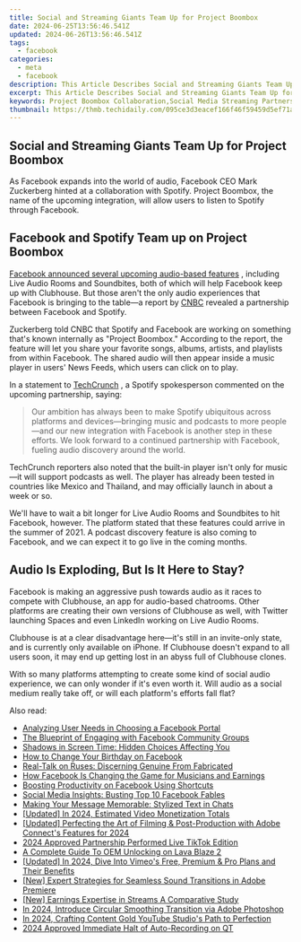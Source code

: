 ```yaml
---
title: Social and Streaming Giants Team Up for Project Boombox
date: 2024-06-25T13:56:46.541Z
updated: 2024-06-26T13:56:46.541Z
tags:
  - facebook
categories:
  - meta
  - facebook
description: This Article Describes Social and Streaming Giants Team Up for Project Boombox
excerpt: This Article Describes Social and Streaming Giants Team Up for Project Boombox
keywords: Project Boombox Collaboration,Social Media Streaming Partnerships,Streaming Service Innovations,Giant Tech Mergers,Boombox Social Media Impact,Tech Giants Alliance Boost,Media Industry Collaboration Trends
thumbnail: https://thmb.techidaily.com/095ce3d3eacef166f46f59459d5ef71a92a706285f3160a9b70eb170ae6406f1.jpg
---
```


## Social and Streaming Giants Team Up for Project Boombox

 As Facebook expands into the world of audio, Facebook CEO Mark Zuckerberg hinted at a collaboration with Spotify. Project Boombox, the name of the upcoming integration, will allow users to listen to Spotify through Facebook.

## Facebook and Spotify Team up on Project Boombox

[Facebook announced several upcoming audio-based features](https://www.makeuseof.com/facebook-introduces-social-audio-features-compete-clubhouse/) , including Live Audio Rooms and Soundbites, both of which will help Facebook keep up with Clubhouse. But those aren't the only audio experiences that Facebook is bringing to the table—a report by [CNBC](https://www.cnbc.com/2021/04/19/mark-zuckerberg-announces-facebook-is-working-on-a-clubhouse-clone.html) revealed a partnership between Facebook and Spotify.

 Zuckerberg told CNBC that Spotify and Facebook are working on something that's known internally as "Project Boombox." According to the report, the feature will let you share your favorite songs, albums, artists, and playlists from within Facebook. The shared audio will then appear inside a music player in users' News Feeds, which users can click on to play.

 In a statement to [TechCrunch](https://techcrunch.com/2021/04/19/facebook-invests-in-audio-with-short-form-soundbites-feature-podcast-support-and-a-clubhouse-clone/) , a Spotify spokesperson commented on the upcoming partnership, saying:

> Our ambition has always been to make Spotify ubiquitous across platforms and devices—bringing music and podcasts to more people—and our new integration with Facebook is another step in these efforts. We look forward to a continued partnership with Facebook, fueling audio discovery around the world.

 TechCrunch reporters also noted that the built-in player isn't only for music—it will support podcasts as well. The player has already been tested in countries like Mexico and Thailand, and may officially launch in about a week or so.

 We'll have to wait a bit longer for Live Audio Rooms and Soundbites to hit Facebook, however. The platform stated that these features could arrive in the summer of 2021\. A podcast discovery feature is also coming to Facebook, and we can expect it to go live in the coming months.

## Audio Is Exploding, But Is It Here to Stay?

 Facebook is making an aggressive push towards audio as it races to compete with Clubhouse, an app for audio-based chatrooms. Other platforms are creating their own versions of Clubhouse as well, with Twitter launching Spaces and even LinkedIn working on Live Audio Rooms.

 Clubhouse is at a clear disadvantage here—it's still in an invite-only state, and is currently only available on iPhone. If Clubhouse doesn't expand to all users soon, it may end up getting lost in an abyss full of Clubhouse clones.

 With so many platforms attempting to create some kind of social audio experience, we can only wonder if it's even worth it. Will audio as a social medium really take off, or will each platform's efforts fall flat?


<ins class="adsbygoogle"
     style="display:block"
     data-ad-format="autorelaxed"
     data-ad-client="ca-pub-7571918770474297"
     data-ad-slot="1223367746"></ins>



<ins class="adsbygoogle"
     style="display:block"
     data-ad-client="ca-pub-7571918770474297"
     data-ad-slot="8358498916"
     data-ad-format="auto"
     data-full-width-responsive="true"></ins>

<span class="atpl-alsoreadstyle">Also read:</span>
<div><ul>
<li><a href="https://facebook.techidaily.com/analyzing-user-needs-in-choosing-a-facebook-portal/"><u>Analyzing User Needs in Choosing a Facebook Portal</u></a></li>
<li><a href="https://facebook.techidaily.com/the-blueprint-of-engaging-with-facebook-community-groups/"><u>The Blueprint of Engaging with Facebook Community Groups</u></a></li>
<li><a href="https://facebook.techidaily.com/shadows-in-screen-time-hidden-choices-affecting-you/"><u>Shadows in Screen Time: Hidden Choices Affecting You</u></a></li>
<li><a href="https://facebook.techidaily.com/how-to-change-your-birthday-on-facebook/"><u>How to Change Your Birthday on Facebook</u></a></li>
<li><a href="https://facebook.techidaily.com/real-talk-on-ruses-discerning-genuine-from-fabricated/"><u>Real-Talk on Ruses: Discerning Genuine From Fabricated</u></a></li>
<li><a href="https://facebook.techidaily.com/how-facebook-is-changing-the-game-for-musicians-and-earnings/"><u>How Facebook Is Changing the Game for Musicians and Earnings</u></a></li>
<li><a href="https://facebook.techidaily.com/boosting-productivity-on-facebook-using-shortcuts/"><u>Boosting Productivity on Facebook Using Shortcuts</u></a></li>
<li><a href="https://facebook.techidaily.com/social-media-insights-busting-top-10-facebook-fables/"><u>Social Media Insights: Busting Top 10 Facebook Fables</u></a></li>
<li><a href="https://facebook.techidaily.com/making-your-message-memorable-stylized-text-in-chats/"><u>Making Your Message Memorable: Stylized Text in Chats</u></a></li>
<li><a href="https://facebook-video-footage.techidaily.com/updated-in-2024-estimated-video-monetization-totals/"><u>[Updated] In 2024, Estimated Video Monetization Totals</u></a></li>
<li><a href="https://screen-sharing-recording.techidaily.com/updated-perfecting-the-art-of-filming-and-post-production-with-adobe-connects-features-for-2024/"><u>[Updated] Perfecting the Art of Filming & Post-Production with Adobe Connect's Features for 2024</u></a></li>
<li><a href="https://tiktok-clips.techidaily.com/2024-approved-partnership-performed-live-tiktok-edition/"><u>2024 Approved  Partnership Performed Live  TikTok Edition</u></a></li>
<li><a href="https://android-unlock.techidaily.com/a-complete-guide-to-oem-unlocking-on-lava-blaze-2-by-drfone-android/"><u>A Complete Guide To OEM Unlocking on Lava Blaze 2</u></a></li>
<li><a href="https://vimeo-videos.techidaily.com/updated-in-2024-dive-into-vimeos-free-premium-and-pro-plans-and-their-benefits/"><u>[Updated] In 2024, Dive Into Vimeo's Free, Premium & Pro Plans and Their Benefits</u></a></li>
<li><a href="https://some-knowledge.techidaily.com/new-expert-strategies-for-seamless-sound-transitions-in-adobe-premiere/"><u>[New] Expert Strategies for Seamless Sound Transitions in Adobe Premiere</u></a></li>
<li><a href="https://youtube-video-recordings.techidaily.com/new-earnings-expertise-in-streams-a-comparative-study/"><u>[New] Earnings Expertise in Streams  A Comparative Study</u></a></li>
<li><a href="https://extra-approaches.techidaily.com/in-2024-introduce-circular-smoothing-transition-via-adobe-photoshop/"><u>In 2024, Introduce Circular Smoothing Transition via Adobe Photoshop</u></a></li>
<li><a href="https://youtube-video-recordings.techidaily.com/in-2024-crafting-content-gold-youtube-studios-path-to-perfection/"><u>In 2024, Crafting Content Gold  YouTube Studio's Path to Perfection</u></a></li>
<li><a href="https://desktop-recording.techidaily.com/2024-approved-immediate-halt-of-auto-recording-on-qt/"><u>2024 Approved  Immediate Halt of Auto-Recording on QT</u></a></li>
</ul></div>
